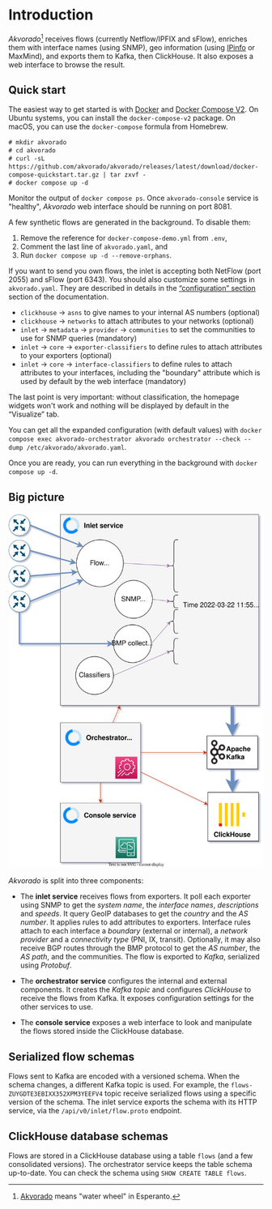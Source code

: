 # Introduction

*Akvorado*[^name] receives flows (currently Netflow/IPFIX and sFlow), enriches
them with interface names (using SNMP), geo information (using
[IPinfo](https://ipinfo.io/) or MaxMind), and exports them to Kafka, then
ClickHouse. It also exposes a web interface to browse the result.

[^name]: [Akvorado][] means "water wheel" in Esperanto.

[Akvorado]: https://eo.wikipedia.org/wiki/Akvorado

## Quick start

The easiest way to get started is with
[Docker](https://docs.docker.com/get-docker) and [Docker Compose
V2](https://docs.docker.com/compose/install/). On Ubuntu systems, you can
install the `docker-compose-v2` package. On macOS, you can use the
`docker-compose` formula from Homebrew.

```console
# mkdir akvorado
# cd akvorado
# curl -sL https://github.com/akvorado/akvorado/releases/latest/download/docker-compose-quickstart.tar.gz | tar zxvf -
# docker compose up -d
```

Monitor the output of `docker compose ps`. Once `akvorado-console` service is
"healthy", *Akvorado* web interface should be running on port 8081.

A few synthetic flows are generated in the background. To disable them:

1. Remove the reference for `docker-compose-demo.yml` from `.env`,
2. Comment the last line of `akvorado.yaml`, and
3. Run `docker compose up -d --remove-orphans`.

If you want to send you own flows, the inlet is accepting both NetFlow
(port 2055) and sFlow (port 6343). You should also customize some
settings in `akvorado.yaml`. They are described in details in the
[“configuration” section](02-configuration.md) section of the
documentation.

- `clickhouse` → `asns` to give names to your internal AS numbers (optional)
- `clickhouse` → `networks` to attach attributes to your networks (optional)
- `inlet` → `metadata` → `provider` → `communities` to set the communities to
  use for SNMP queries (mandatory)
- `inlet` → `core` → `exporter-classifiers` to define rules to attach
  attributes to your exporters (optional)
- `inlet` → `core` → `interface-classifiers` to define rules to attach
  attributes to your interfaces, including the "boundary" attribute
  which is used by default by the web interface (mandatory)

The last point is very important: without classification, the homepage widgets
won't work and nothing will be displayed by default in the “Visualize” tab.

You can get all the expanded configuration (with default values) with
`docker compose exec akvorado-orchestrator akvorado orchestrator
--check --dump /etc/akvorado/akvorado.yaml`.

Once you are ready, you can run everything in the background with
`docker compose up -d`.

## Big picture

![General design](design.svg)

*Akvorado* is split into three components:

- The **inlet service** receives flows from exporters. It poll each
  exporter using SNMP to get the *system name*, the *interface names*,
  *descriptions* and *speeds*. It query GeoIP databases to get the
  *country* and the *AS number*. It applies rules to add attributes to
  exporters. Interface rules attach to each interface a *boundary*
  (external or internal), a *network provider* and a *connectivity
  type* (PNI, IX, transit). Optionally, it may also receive BGP routes
  through the BMP protocol to get the *AS number*, the *AS path*, and
  the communities. The flow is exported to *Kafka*, serialized using
  *Protobuf*.

- The **orchestrator service** configures the internal and external
  components. It creates the *Kafka topic* and configures *ClickHouse*
  to receive the flows from Kafka. It exposes configuration settings
  for the other services to use.

- The **console service** exposes a web interface to look and
  manipulate the flows stored inside the ClickHouse database.

## Serialized flow schemas

Flows sent to Kafka are encoded with a versioned schema. When the schema
changes, a different Kafka topic is used. For example, the
`flows-ZUYGDTE3EBIXX352XPM3YEEFV4` topic receive serialized flows using a
specific version of the schema. The inlet service exports the schema with its
HTTP service, via the `/api/v0/inlet/flow.proto` endpoint.

## ClickHouse database schemas

Flows are stored in a ClickHouse database using a table `flows` (and a
few consolidated versions). The orchestrator service keeps the table
schema up-to-date. You can check the schema using `SHOW CREATE TABLE
flows`.
